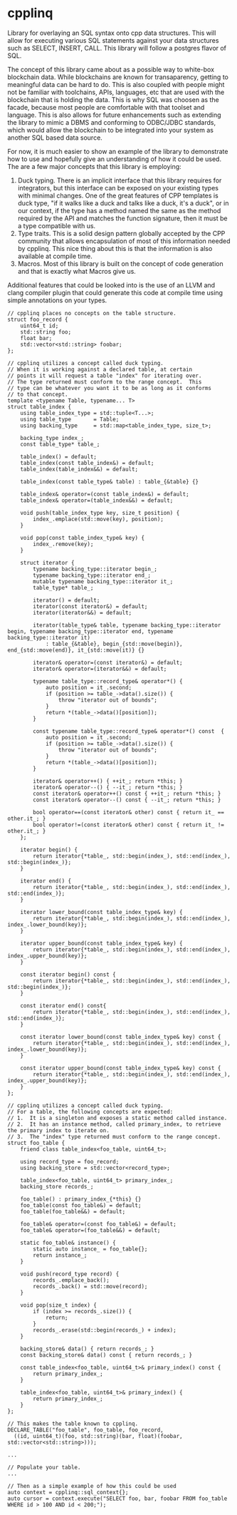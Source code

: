 # cpplinq
Library for overlaying an SQL syntax onto cpp data structures.  This will allow for executing various SQL statements against your data structures such as SELECT, INSERT, CALL.  This library will follow a postgres flavor of SQL.

The concept of this library came about as a possible way to white-box blockchain data.  While blockchains are known for transaparency, getting to meaningful data can be hard to do.  This is also coupled with people might not be familiar with toolchains, APIs, languages, etc that are used with the blockchain that is holding the data.  This is why SQL was choosen as the facade, because most people are comfortable with that toolset and language.  This is also allows for future enhancements such as extending the library to mimic a DBMS and conforming to ODBC/JDBC standards, which would allow the blockchain to be integrated into your system as another SQL based data source.

For now, it is much easier to show an example of the library to demonstrate how to use and hopefully give an understanding of how it could be used.  The are a few major concepts that this library is employing:
1.  Duck typing.  There is an implicit interface that this library requires for integrators, but this interface can be exposed on your existing types with minimal changes.  One of the great features of CPP templates is duck type, "if it walks like a duck and talks like a duck, it's a duck", or in our context, if the type has a method named the same as the method required by the API and matches the function signature, then it must be a type compatible with us.
2.  Type traits.  This is a solid design pattern globally accepted by the CPP community that allows encapsulation of most of this information needed by cpplinq.  This nice thing about this is that the information is also available at compile time.
3.  Macros.  Most of this library is built on the concept of code generation and that is exactly what Macros give us.

Additional features that could be looked into is the use of an LLVM and clang compiler plugin that could generate this code at compile time using simple annotations on your types.

```
// cpplinq places no concepts on the table structure.
struct foo_record {
    uint64_t id;
    std::string foo;
    float bar;
    std::vector<std::string> foobar;
};

// cpplinq utilizes a concept called duck typing.
// When it is working against a declared table, at certain
// points it will request a table "index" for iterating over.
// The type returned must conform to the range concept.  This
// type can be whatever you want it to be as long as it conforms
// to that concept.
template <typename Table, typename... T>
struct table_index {
    using table_index_type = std::tuple<T...>;
    using table_type       = Table;
    using backing_type     = std::map<table_index_type, size_t>;

    backing_type index_;
    const table_type* table_;

    table_index() = default;
    table_index(const table_index&) = default;
    table_index(table_index&&) = default;

    table_index(const table_type& table) : table_{&table} {}

    table_index& operator=(const table_index&) = default;
    table_index& operator=(table_index&&) = default;

    void push(table_index_type key, size_t position) {
        index_.emplace(std::move(key), position);
    }

    void pop(const table_index_type& key) {
        index_.remove(key);
    }

    struct iterator {
        typename backing_type::iterator begin_;
        typename backing_type::iterator end_;
        mutable typename backing_type::iterator it_;
        table_type* table_;

        iterator() = default;
        iterator(const iterator&) = default;
        iterator(iterator&&) = default;

        iterator(table_type& table, typename backing_type::iterator begin, typename backing_type::iterator end, typename backing_type::iterator it)
            : table_{&table}, begin_{std::move(begin)}, end_{std::move(end)}, it_{std::move(it)} {}

        iterator& operator=(const iterator&) = default;
        iterator& operator=(iterator&&) = default;

        typename table_type::record_type& operator*() { 
            auto position = it_.second;
            if (position >= table_->data().size()) {
                throw "iterator out of bounds";
            }
            return *(table_->data()[position]); 
        }

        const typename table_type::record_type& operator*() const  { 
            auto position = it_.second;
            if (position >= table_->data().size()) {
                throw "iterator out of bounds";
            }
            return *(table_->data()[position]); 
        }

        iterator& operator++() { ++it_; return *this; }
        iterator& operator--() { --it_; return *this; }
        const iterator& operator++() const { ++it_; return *this; }
        const iterator& operator--() const { --it_; return *this; }

        bool operator==(const iterator& other) const { return it_ == other.it_; }
        bool operator!=(const iterator& other) const { return it_ != other.it_; }
    };

    iterator begin() {
        return iterator{*table_, std::begin(index_), std::end(index_), std::begin(index_)};
    }

    iterator end() {
        return iterator{*table_, std::begin(index_), std::end(index_), std::end(index_)};
    }

    iterator lower_bound(const table_index_type& key) {
        return iterator{*table_, std::begin(index_), std::end(index_), index_.lower_bound(key)};
    }

    iterator upper_bound(const table_index_type& key) {
        return iterator{*table_, std::begin(index_), std::end(index_), index_.upper_bound(key)};
    }

    const iterator begin() const {
        return iterator{*table_, std::begin(index_), std::end(index_), std::begin(index_)};
    }

    const iterator end() const{
        return iterator{*table_, std::begin(index_), std::end(index_), std::end(index_)};
    }

    const iterator lower_bound(const table_index_type& key) const {
        return iterator{*table_, std::begin(index_), std::end(index_), index_.lower_bound(key)};
    }

    const iterator upper_bound(const table_index_type& key) const {
        return iterator{*table_, std::begin(index_), std::end(index_), index_.upper_bound(key)};
    }
};

// cpplinq utilizes a concept called duck typing.
// For a table, the following concepts are expected:
// 1.  It is a singleton and exposes a static method called instance.
// 2.  It has an instance method, called primary_index, to retrieve the primary index to iterate on.
// 3.  The "index" type returned must conform to the range concept.
struct foo_table {
    friend class table_index<foo_table, uint64_t>;

    using record_type = foo_record;
    using backing_store = std::vector<record_type>;

    table_index<foo_table, uint64_t> primary_index_;
    backing_store records_;

    foo_table() : primary_index_{*this} {}
    foo_table(const foo_table&) = default;
    foo_table(foo_table&&) = default;

    foo_table& operator=(const foo_table&) = default;
    foo_table& operator=(foo_table&&) = default;

    static foo_table& instance() {
        static auto instance_ = foo_table{};
        return instance_;
    }

    void push(record_type record) {
        records_.emplace_back();
        records_.back() = std::move(record);
    }

    void pop(size_t index) {
        if (index >= records_.size()) {
            return;
        }
        records_.erase(std::begin(records_) + index);
    }

    backing_store& data() { return records_; }
    const backing_store& data() const { return records_; }

    const table_index<foo_table, uint64_t>& primary_index() const {
        return primary_index_;
    }

    table_index<foo_table, uint64_t>& primary_index() {
        return primary_index_;
    }
};

// This makes the table known to cpplinq.
DECLARE_TABLE("foo_table", foo_table, foo_record,
  ((id, uint64_t)(foo, std::string)(bar, float)(foobar, std::vector<std::string>)));

...

// Populate your table.
...

// Then as a simple example of how this could be used
auto context = cpplinq::sql_context{};
auto cursor = context.execute("SELECT foo, bar, foobar FROM foo_table WHERE id > 100 AND id < 200;");

```